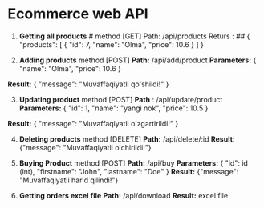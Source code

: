 # Ecommerce web API
1. **Getting all products** # method [GET]
Path:    /api/products 
Returs : 
        ## {
    "products": [
        {
            "id": 7,
            "name": "Olma",
            "price": 10.6
        }
    ]
}

2. **Adding products** method [POST]
**Path:**  /api/add/product
**Parameters:** {
    "name": "Olma",
    "price": 10.6
}

**Result:**  {
    "message": "Muvaffaqiyatli qo'shildi!"
}

3. **Updating product** method [POST]
**Path** : /api/update/product
**Parameters:** {
    "id": 1,
    "name": "yangi nok",
    "price": 10.5
}

**Result:**  {
    "message": "Muvaffaqiyatli o'zgartirildi!"
}

4. **Deleting products** method [DELETE]
**Path:** /api/delete/:id
**Result:** {"message": "Muvaffaqiyatli o'chirildi!"}

5. **Buying Product** method [POST]
**Path:** /api/buy
**Parameters:** {
    "id": id (int),
    "firstname": "John",
    "lastname": "Doe"
}
**Result:** {"message": "Muvaffaqiyatli harid qilindi!"}

6. **Getting orders excel file**
**Path:** /api/download
**Result:** excel file


